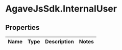 # AgaveJsSdk.InternalUser

## Properties
Name | Type | Description | Notes
------------ | ------------- | ------------- | -------------


